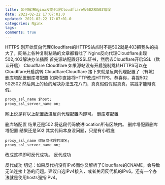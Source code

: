 ```yaml
---
title: 如何解决Nginx反向代理Cloudflare报502和503错误
date: 2021-02-22 17:07:01.0
updated: 2021-02-22 17:07:01.0
categories: Nginx
tags: 
comments: true 
---
```


HTTPS
刚开始反向代理Cloudflare的HTTPS站点时不是502就是403把我头的搞大了，网络上各种复制粘贴的文章都看吐了 Nginx反向代理Cloudflare出现502,403解决办法插图
首先源站配置好SSL证书，然后去Cloudflare开启SSL（默认开启）
Cloudflare
Cloudflare
如果源站没有开启强制跳转HTTPS可以在Cloudlfare开启跳转
CloudflareCloudflare
接下来就是反向代理配置了（有坑）
删库塔配置删库塔配置
如果你直接将HTTP改成HTTPS，恭喜你，喜提502
502502
然后网上的给的解决办法五花八门，真真假假假假真真，实践才能辩真假。

``` xml
proxy_ssl_name $host;
proxy_ssl_server_name on;

```

网上说是将以上配置放进反向代理配置内即可。
删库塔配置

删库塔配置
结果还是502
将这段代码放进location所有区块内。
删库塔配置删库塔配置
结果还是502
其实代码本身没问题，只是有小瑕疵

```
proxy_ssl_name 你反向代理的域名;
proxy_ssl_server_name on;
```
改成这样即可反代成功。
反代成功

反代成功
切记：如果反代机没有IPv6而你又解析了Cloudflare的CNAME，会导致无法连接上游的问题。建议自选IPv4接入，或者关闭反代机的IPv6。还有一个办法就是使用hosts强指IPv4。